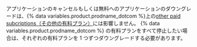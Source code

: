アプリケーションのキャンセルもしくは無料へのアプリケーションのダウングレードは、{% data variables.product.prodname_dotcom %}上の[other paid subcriptions（その他の有料プラン）](/articles/about-billing-on-github)には影響しません。 {% data variables.product.prodname_dotcom %} の有料プランをすべて停止したい場合は、それぞれの有料プランを 1 つずつダウングレードする必要があります。
